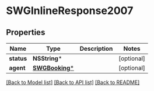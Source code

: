 # SWGInlineResponse2007

## Properties
Name | Type | Description | Notes
------------ | ------------- | ------------- | -------------
**status** | **NSString*** |  | [optional] 
**agent** | [**SWGBooking***](SWGBooking.md) |  | [optional] 

[[Back to Model list]](../README.md#documentation-for-models) [[Back to API list]](../README.md#documentation-for-api-endpoints) [[Back to README]](../README.md)


